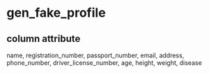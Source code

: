 # gen_fake_profile

## column attribute
name, registration_number, passport_number, email, address, phone_number, driver_license_number, age, height, weight, disease

